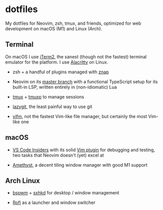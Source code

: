 # dotfiles

My dotfiles for Neovim, zsh, tmux, and friends, optimized for web development on
macOS (M1) and Linux (Arch).

## Terminal

On macOS I use [iTerm2](https://github.com/gnachman/iTerm2), the sanest (though
not the fastest) terminal emulator for the platform. I use
[Alacritty](https://github.com/alacritty/alacritty) on Linux.

- zsh + a handful of plugins managed with
  [znap](https://github.com/marlonrichert/zsh-snap)

- Neovim on its [master branch](https://github.com/neovim/neovim/commits/master)
  with a functional TypeScript setup for its built-in LSP, written entirely in
  (non-idiomatic) Lua

- [tmux](https://github.com/tmux/tmux) +
  [tmuxp](https://github.com/tmux-python/tmuxp) to manage sessions

- [lazygit](https://github.com/jesseduffield/lazygit), the least painful way to
  use git

- [vifm](https://github.com/vifm/vifm), not the fastest Vim-like file manager,
  but certainly the most Vim-like one

## macOS

- [VS Code Insiders](https://code.visualstudio.com/insiders/) with its solid
  [Vim plugin](https://github.com/VSCodeVim/Vim) for debugging and testing, two
  tasks that Neovim doesn't (yet) excel at

- [Amethyst](https://github.com/ianyh/Amethyst), a decent tiling window manager
  with good M1 support

## Arch Linux

- [bspwm](https://github.com/baskerville/bspwm) +
  [sxhkd](https://github.com/baskerville/sxhkd) for desktop / window management

- [Rofi](https://github.com/davatorium/rofi) as a launcher and window switcher

